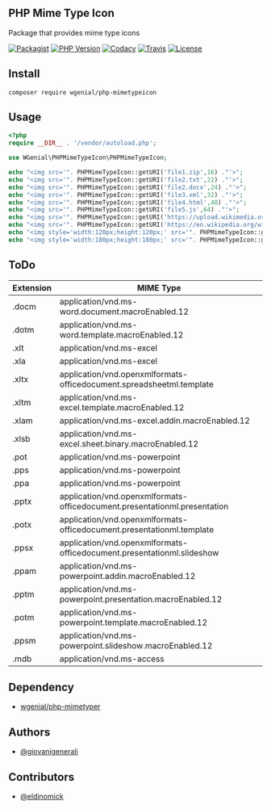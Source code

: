 ## PHP Mime Type Icon

Package that provides mime type icons

[![Packagist](https://img.shields.io/packagist/v/wgenial/php-mimetypeicon?style=for-the-badge)](https://packagist.org/packages/wgenial/php-mimetypeicon)
[![PHP Version](https://img.shields.io/packagist/php-v/wgenial/php-mimetypeicon?style=for-the-badge)](https://github.com/wgenial/php-mimetypeicon/blob/master/composer.json#L37)
[![Codacy](https://img.shields.io/codacy/grade/60444fd6081749da8fe6187195936235?style=for-the-badge)](https://app.codacy.com/gh/wgenial/php-mimetypeicon)
[![Travis](https://img.shields.io/travis/wgenial/php-mimetypeicon?style=for-the-badge&label=travis)](https://travis-ci.org/wgenial/php-mimetypeicon)
[![License](https://img.shields.io/packagist/l/wgenial/php-mimetypeicon?style=for-the-badge)](https://github.com/wgenial/php-mimetypeicon/blob/master/LICENSE)

## Install

```
composer require wgenial/php-mimetypeicon
```

## Usage

```php
<?php
require __DIR__ . '/vendor/autoload.php';

use WGenial\PHPMimeTypeIcon\PHPMimeTypeIcon;

echo "<img src='". PHPMimeTypeIcon::getURI('file1.zip',16) ."'>";
echo "<img src='". PHPMimeTypeIcon::getURI('file2.txt',22) ."'>";
echo "<img src='". PHPMimeTypeIcon::getURI('file2.docx',24) ."'>";
echo "<img src='". PHPMimeTypeIcon::getURI('file3.xml',32) ."'>";
echo "<img src='". PHPMimeTypeIcon::getURI('file4.html',48) ."'>";
echo "<img src='". PHPMimeTypeIcon::getURI('file5.js',64) ."'>";
echo "<img src='". PHPMimeTypeIcon::getURI('https://upload.wikimedia.org/wikipedia/commons/2/26/Logo-composer-transparent.png',96) ."'>";
echo "<img src='". PHPMimeTypeIcon::getURI('https://en.wikipedia.org/wiki/PHP#/media/File:PHP-logo.svg','scalable') ."'>";
echo "<img style='width:120px;height:120px;' src='". PHPMimeTypeIcon::getURI('file6.xlsx','scalable') ."'>";
echo "<img style='width:180px;height:180px;' src='". PHPMimeTypeIcon::getURI('https://media.giphy.com/media/13hxeOYjoTWtK8/giphy.gif','scalable') ."'>";
```

## ToDo

| **Extension** | **MIME Type**                                                             |
| ------------- | ------------------------------------------------------------------------- |
| .docm         | application/vnd.ms-word.document.macroEnabled.12                          |
| .dotm         | application/vnd.ms-word.template.macroEnabled.12                          |
| .xlt          | application/vnd.ms-excel                                                  |
| .xla          | application/vnd.ms-excel                                                  |
| .xltx         | application/vnd.openxmlformats-officedocument.spreadsheetml.template      |
| .xltm         | application/vnd.ms-excel.template.macroEnabled.12                         |
| .xlam         | application/vnd.ms-excel.addin.macroEnabled.12                            |
| .xlsb         | application/vnd.ms-excel.sheet.binary.macroEnabled.12                     |
| .pot          | application/vnd.ms-powerpoint                                             |
| .pps          | application/vnd.ms-powerpoint                                             |
| .ppa          | application/vnd.ms-powerpoint                                             |
| .pptx         | application/vnd.openxmlformats-officedocument.presentationml.presentation |
| .potx         | application/vnd.openxmlformats-officedocument.presentationml.template     |
| .ppsx         | application/vnd.openxmlformats-officedocument.presentationml.slideshow    |
| .ppam         | application/vnd.ms-powerpoint.addin.macroEnabled.12                       |
| .pptm         | application/vnd.ms-powerpoint.presentation.macroEnabled.12                |
| .potm         | application/vnd.ms-powerpoint.template.macroEnabled.12                    |
| .ppsm         | application/vnd.ms-powerpoint.slideshow.macroEnabled.12                   |
| .mdb          | application/vnd.ms-access                                                 |

## Dependency

- [wgenial/php-mimetyper](https://packagist.org/packages/wgenial/php-mimetyper)

## Authors

- [@giovanigenerali](https://github.com/giovanigenerali)

## Contributors

- [@eldinomick](https://github.com/eldinomick)
